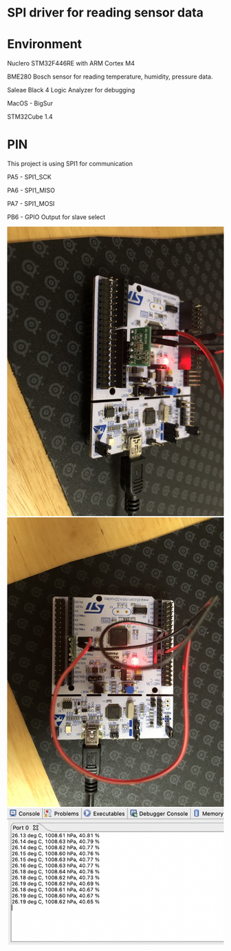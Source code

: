 # SPI driver for reading sensor data

# Environment

Nuclero STM32F446RE with ARM Cortex M4

BME280 Bosch sensor for reading temperature, humidity, pressure data.

Saleae Black 4 Logic Analyzer for debugging

MacOS - BigSur

STM32Cube 1.4

# PIN

This project is using SPI1 for communication

PA5 - SPI1_SCK

PA6 - SPI1_MISO

PA7 - SPI1_MOSI

PB6 - GPIO Output for slave select

![Sensor_Board_Setup1](https://github.com/hohaidang/STM32-from-scratch/blob/master/Documents/Images/Board_Sensor_1.jpeg)
![Sensor_Board_Setup2](https://github.com/hohaidang/STM32-from-scratch/blob/master/Documents/Images/Board_Sensor_2.jpeg)
![Read_SensorData](https://github.com/hohaidang/STM32-from-scratch/blob/master/Documents/Images/ReadSensor.png)
